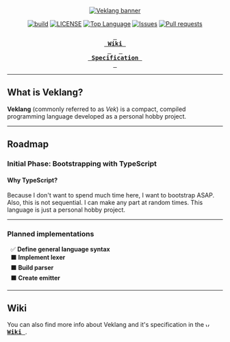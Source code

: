 <div align=center>

[![Veklang banner](https://github.com/user-attachments/assets/1d010a33-164d-4732-82de-26a9510de3cd)](https://github.com/duccdev/veklang)

[![build](https://github.com/duccdev/veklang/actions/workflows/build.yml/badge.svg)](https://github.com/duccdev/veklang/actions/workflows/build.yml)
[![LICENSE](https://img.shields.io/github/license/duccdev/veklang)](LICENSE)
[![Top Language](https://img.shields.io/github/languages/top/duccdev/veklang)](https://github.com/duccdev/veklang)
[![Issues](https://img.shields.io/github/issues/duccdev/veklang)](https://github.com/duccdev/veklang/issues)
[![Pull requests](https://img.shields.io/github/issues-pr/duccdev/veklang)](https://github.com/duccdev/veklang/pulls)

**[<kbd> <br> Wiki <br> </kbd>](https://github.com/duccdev/veklang/wiki)** 
**[<kbd> <br> Specification <br> </kbd>](https://github.com/duccdev/veklang/wiki/Specification)**

</div>

---

## What is Veklang?

**Veklang** (commonly referred to as *Vek*) is a compact, compiled programming language developed as a personal hobby project.

---

## Roadmap

### Initial Phase: Bootstrapping with TypeScript

#### Why TypeScript?
Because I don't want to spend much time here, I want to bootstrap ASAP.
Also, this is not sequential. I can make any part at random times. This language is just a personal hobby project.

---

### Planned implementations

&nbsp; ✅ **Define general language syntax**\
&nbsp; ⬛ **Implement lexer**\
&nbsp; ⬛ **Build parser**\
&nbsp; ⬛ **Create emitter**

---

## Wiki

You can also find more info about Veklang and it's specification in the [<kbd> <img src="https://github.com/user-attachments/assets/39abb9b0-9469-487d-9b45-6534de50d84b" alt="Veklang logo" height=8> <strong>Wiki</strong> </kbd>](https://github.com/duccdev/veklang/wiki).

<!-- Hi mom! -->
